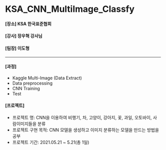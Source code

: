# KSA_CNN_MultiImage_Classfy

#### [장소] KSA 한국표준협회
#### [강사] 장우혁 강사님

#### [팀장] 이도형

---
#### [과정]
  - Kaggle Multi-Image (Data Extract) 
  - Data preprocessing
  - CNN Training
  - Test

#### [프로젝트]
- 프로젝트 명: CNN을 이용하여 비행기, 차, 고양이, 강아지, 꽃, 과일, 오토바이, 사람이미지들을 분류
- 프로젝트 구현 목적: CNN 모델을 생성하고 이미지 분류하는 모델을 만드는 방법을 공부
- 프로젝트 기간: 2021.05.21 ~ 5.21(총 1일)
